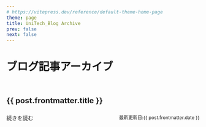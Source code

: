 ```yaml
---
# https://vitepress.dev/reference/default-theme-home-page
theme: page
title: UniTech_Blog Archive
prev: false
next: false
---
```


<script setup>
  import {data as posts } from "./.vitepress/theme/posts.data.ts"
</script>

# ブログ記事アーカイブ

<br>

<article v-for="post of posts" class="home-posts-article">
  <p>
    <a :href="'/vitepress-myblog' + post.url" class="home-posts-article-title">{{ post.frontmatter.title }}</a>
  </p>
<div class="flex">
  <p>
    <a :href="'/vitepress-myblog' + post.url" >続きを読む</a>
  </p>
    <p class="home-posts-date">最新更新日:{{ post.frontmatter.date }}</p>
  </div>
</article>

<style>
.flex{
  display: flex;
  justify-content: space-between;
}
.home-posts-date{
  font-size: 12px;
}
.home-posts-article {
  border-top: 1px solid var(--vp-c-divider);
  justify-content: space-between;
  padding: 10px 0;
}

.home-posts-article p {
  margin: 10px 0;
}

.home-posts-article .home-posts-article-title {
  color: var(--vp-c-text-1);
  font-size: 20px;
  font-weight: 700;
  line-height: 1.5;
  text-decoration: none !important;
}
</style>
